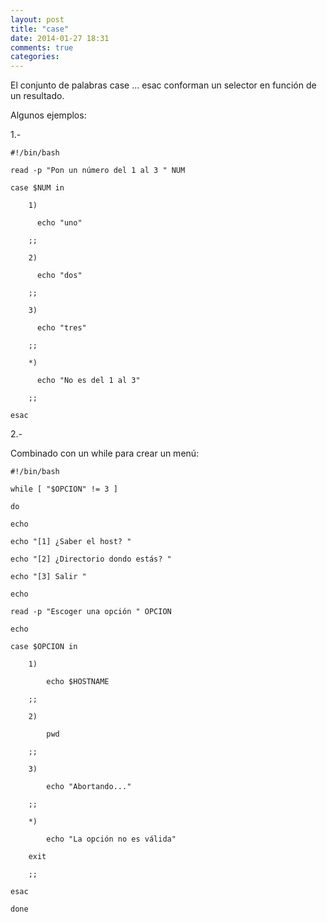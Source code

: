 ```yaml
---
layout: post
title: "case"
date: 2014-01-27 18:31
comments: true
categories: 
---
```

El conjunto de palabras case ... esac conforman un selector en función de un resultado.

Algunos ejemplos:

1.-

	#!/bin/bash

	read -p "Pon un número del 1 al 3 " NUM

	case $NUM in

		1)

		  echo "uno"

		;;

		2)

		  echo "dos"

		;;

		3)

		  echo "tres"

		;;

		*)

		  echo "No es del 1 al 3"

		;;

	esac

2.-

Combinado con un while para crear un menú:

	#!/bin/bash

	while [ "$OPCION" != 3 ]

	do

	echo

	echo "[1] ¿Saber el host? "

	echo "[2] ¿Directorio dondo estás? "

	echo "[3] Salir "

	echo

	read -p "Escoger una opción " OPCION

	echo

	case $OPCION in

		1)

		    echo $HOSTNAME

		;;

		2)

		    pwd

		;;

		3)

		    echo "Abortando..."

		;;

		*)

		    echo "La opción no es válida"

		exit

		;;

	esac

	done

